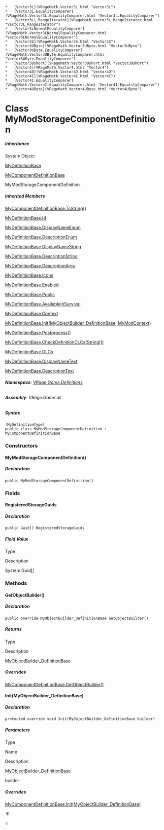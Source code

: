     *   [Vector3L](VRageMath.Vector3L.html "Vector3L")
    *   [Vector3L.EqualityComparer](VRageMath.Vector3L.EqualityComparer.html "Vector3L.EqualityComparer")
    *   [Vector3L\_RangeIterator](VRageMath.Vector3L_RangeIterator.html "Vector3L_RangeIterator")
    *   [Vector3LNormalEqualityComparer](VRageMath.Vector3LNormalEqualityComparer.html "Vector3LNormalEqualityComparer")
    *   [Vector3S](VRageMath.Vector3S.html "Vector3S")
    *   [Vector3UByte](VRageMath.Vector3UByte.html "Vector3UByte")
    *   [Vector3UByte.EqualityComparer](VRageMath.Vector3UByte.EqualityComparer.html "Vector3UByte.EqualityComparer")
    *   [Vector3Ushort](VRageMath.Vector3Ushort.html "Vector3Ushort")
    *   [Vector4](VRageMath.Vector4.html "Vector4")
    *   [Vector4D](VRageMath.Vector4D.html "Vector4D")
    *   [Vector4I](VRageMath.Vector4I.html "Vector4I")
    *   [Vector4I.EqualityComparer](VRageMath.Vector4I.EqualityComparer.html "Vector4I.EqualityComparer")
    *   [Vector4UByte](VRageMath.Vector4UByte.html "Vector4UByte")

# Class MyModStorageComponentDefinition

##### Inheritance

System.Object

[MyDefinitionBase](VRage.Game.MyDefinitionBase.html)

[MyComponentDefinitionBase](VRage.Game.MyComponentDefinitionBase.html)

MyModStorageComponentDefinition

##### Inherited Members

[MyComponentDefinitionBase.ToString()](VRage.Game.MyComponentDefinitionBase.html#VRage_Game_MyComponentDefinitionBase_ToString)

[MyDefinitionBase.Id](VRage.Game.MyDefinitionBase.html#VRage_Game_MyDefinitionBase_Id)

[MyDefinitionBase.DisplayNameEnum](VRage.Game.MyDefinitionBase.html#VRage_Game_MyDefinitionBase_DisplayNameEnum)

[MyDefinitionBase.DescriptionEnum](VRage.Game.MyDefinitionBase.html#VRage_Game_MyDefinitionBase_DescriptionEnum)

[MyDefinitionBase.DisplayNameString](VRage.Game.MyDefinitionBase.html#VRage_Game_MyDefinitionBase_DisplayNameString)

[MyDefinitionBase.DescriptionString](VRage.Game.MyDefinitionBase.html#VRage_Game_MyDefinitionBase_DescriptionString)

[MyDefinitionBase.DescriptionArgs](VRage.Game.MyDefinitionBase.html#VRage_Game_MyDefinitionBase_DescriptionArgs)

[MyDefinitionBase.Icons](VRage.Game.MyDefinitionBase.html#VRage_Game_MyDefinitionBase_Icons)

[MyDefinitionBase.Enabled](VRage.Game.MyDefinitionBase.html#VRage_Game_MyDefinitionBase_Enabled)

[MyDefinitionBase.Public](VRage.Game.MyDefinitionBase.html#VRage_Game_MyDefinitionBase_Public)

[MyDefinitionBase.AvailableInSurvival](VRage.Game.MyDefinitionBase.html#VRage_Game_MyDefinitionBase_AvailableInSurvival)

[MyDefinitionBase.Context](VRage.Game.MyDefinitionBase.html#VRage_Game_MyDefinitionBase_Context)

[MyDefinitionBase.Init(MyObjectBuilder\_DefinitionBase, MyModContext)](VRage.Game.MyDefinitionBase.html#VRage_Game_MyDefinitionBase_Init_VRage_Game_MyObjectBuilder_DefinitionBase_VRage_Game_MyModContext_)

[MyDefinitionBase.Postprocess()](VRage.Game.MyDefinitionBase.html#VRage_Game_MyDefinitionBase_Postprocess)

[MyDefinitionBase.CheckDefinitionDLCs(String\[\])](VRage.Game.MyDefinitionBase.html#VRage_Game_MyDefinitionBase_CheckDefinitionDLCs_System_String___)

[MyDefinitionBase.DLCs](VRage.Game.MyDefinitionBase.html#VRage_Game_MyDefinitionBase_DLCs)

[MyDefinitionBase.DisplayNameText](VRage.Game.MyDefinitionBase.html#VRage_Game_MyDefinitionBase_DisplayNameText)

[MyDefinitionBase.DescriptionText](VRage.Game.MyDefinitionBase.html#VRage_Game_MyDefinitionBase_DescriptionText)

###### **Namespace**: [VRage.Game.Definitions](VRage.Game.Definitions.html)

###### **Assembly**: VRage.Game.dll

##### Syntax

```
[MyDefinitionType]
public class MyModStorageComponentDefinition : MyComponentDefinitionBase
```

### [](#constructors)Constructors

#### [](#VRage_Game_Definitions_MyModStorageComponentDefinition__ctor)MyModStorageComponentDefinition()

##### Declaration

```
public MyModStorageComponentDefinition()
```

### [](#fields)Fields

#### [](#VRage_Game_Definitions_MyModStorageComponentDefinition_RegisteredStorageGuids)RegisteredStorageGuids

##### Declaration

```
public Guid[] RegisteredStorageGuids
```

##### Field Value

Type

Description

System.Guid\[\]

### [](#methods)Methods

#### [](#VRage_Game_Definitions_MyModStorageComponentDefinition_GetObjectBuilder)GetObjectBuilder()

##### Declaration

```
public override MyObjectBuilder_DefinitionBase GetObjectBuilder()
```

##### Returns

Type

Description

[MyObjectBuilder\_DefinitionBase](VRage.Game.MyObjectBuilder_DefinitionBase.html)

##### Overrides

[MyComponentDefinitionBase.GetObjectBuilder()](VRage.Game.MyComponentDefinitionBase.html#VRage_Game_MyComponentDefinitionBase_GetObjectBuilder)

#### [](#VRage_Game_Definitions_MyModStorageComponentDefinition_Init_VRage_Game_MyObjectBuilder_DefinitionBase_)Init(MyObjectBuilder\_DefinitionBase)

##### Declaration

```
protected override void Init(MyObjectBuilder_DefinitionBase builder)
```

##### Parameters

Type

Name

Description

[MyObjectBuilder\_DefinitionBase](VRage.Game.MyObjectBuilder_DefinitionBase.html)

builder

##### Overrides

[MyComponentDefinitionBase.Init(MyObjectBuilder\_DefinitionBase)](VRage.Game.MyComponentDefinitionBase.html#VRage_Game_MyComponentDefinitionBase_Init_VRage_Game_MyObjectBuilder_DefinitionBase_)

_☀_

_☾_